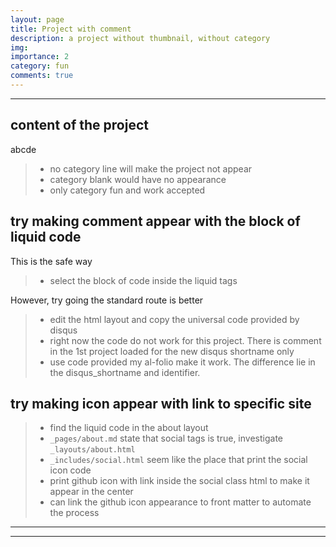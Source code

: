 ```yaml
---
layout: page
title: Project with comment
description: a project without thumbnail, without category
img: 
importance: 2
category: fun
comments: true
---
```


***

## content of the project

abcde

> - no category line will make the project not appear
> - category blank would have no appearance
> - only category fun and work accepted

## try making comment appear with the block of liquid code

This is the safe way

> - select the block of code inside the liquid tags

However, try going the standard route is better

> - edit the html layout and copy the universal code provided by disqus
> - right now the code do not work for this project. There is comment in the 1st project loaded for the new disqus shortname only
> - use code provided my al-folio make it work. The difference lie in the disqus_shortname and identifier.

## try making icon appear with link to specific site

> - find the liquid code in the about layout
> - `_pages/about.md` state that social tags is true, investigate `_layouts/about.html`
> - `_includes/social.html` seem like the place that print the social icon code
> - print github icon with link inside the social class html to make it appear in the center
> - can link the github icon appearance to front matter to automate the process

***

<div class="social">
  <div class="contact-icons">
    <a href="https://github.com/thehung92/treemixTools" title="GitHub"><i class="fab fa-github"></i></a>
  </div>
</div>


***

<!-- 
<div id="disqus_thread"></div>
<script type="text/javascript">
      var disqus_shortname  = '{{ site.disqus_shortname }}';
      var disqus_identifier = '{{ page.id }}';
      var disqus_title      = {{ page.title | jsonify }};
      (function() {
        var dsq = document.createElement('script'); dsq.type = 'text/javascript'; dsq.async = true;
        dsq.src = '//' + disqus_shortname + '.disqus.com/embed.js';
        (document.getElementsByTagName('head')[0] || document.getElementsByTagName('body')[0]).appendChild(dsq);
      })();
    </script>
<noscript>Please enable JavaScript to view the <a href="http://disqus.com/?ref_noscript">comments powered by Disqus.</a></noscript>
-->